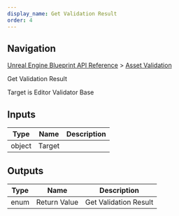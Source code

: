 ```yaml
---
display_name: Get Validation Result
order: 4
---
```

## Navigation

[Unreal Engine Blueprint API Reference](https://dev.epicgames.com/documentation/en-us/unreal-engine/BlueprintAPI) > [Asset Validation](https://dev.epicgames.com/documentation/en-us/unreal-engine/BlueprintAPI/AssetValidation)

Get Validation Result

Target is Editor Validator Base

## Inputs

| Type | Name | Description |
| --- | --- | --- |
| object | Target |  |

## Outputs

| Type | Name | Description |
| --- | --- | --- |
| enum | Return Value | Get Validation Result |
